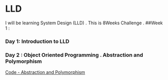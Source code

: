 # LLD
I will be learning System Design (LLD) . This is 8Weeks Challenge .
##Week 1 : 
### Day 1: Introduction to LLD
### Day 2 : Object Oriented Programming . Abstraction and Polymorphism
[Code - Abstraction and Polymorphism](https://github.com/SachinSS45/LLD/tree/master/Week_01/Day2/Codes)
